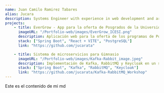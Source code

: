 ```yaml
---
name: Juan Camilo Ramirez Tabares
alias: Jucara
description: Systems Engineer with experience in web development and artificial intelligence. Passionate about continuous learning and applying best practices to find optimal solutions. I enjoy combining AI and web development in innovative projects, exploring new technologies to improve my skills.
projects: 
    - title: EverGrow - App para la oferta de Posgrados de la Universidad ICESI
      imageURL: "/Portfolio-web/images/EverGrow_ICESI.png"
      description: Aplicación web para la oferta de los programas de Posgrados de la Universidad ICESI.  
      stack: ["Spring Boot", "React + VITE", "PostgreSQL"]  
      link: "https://github.com/jucarata"  

    - title: Sistema de microservicios para Gimnasio
      imageURL: "/Portfolio-web/images/Kafka-Rabbit_image.jpeg"
      description: Implementación de Kafka, RabbitMQ y Keycloak en un sistema de microservicios para la gestión de un gimnasio.  
      stack: ["Spring Boot", "Kafka", "RabbitMQ", "Keycloak"]  
      link: "https://github.com/jucarata/Kafka-RabbitMQ_Workshop"
---
```


Este es el contenido de mi md